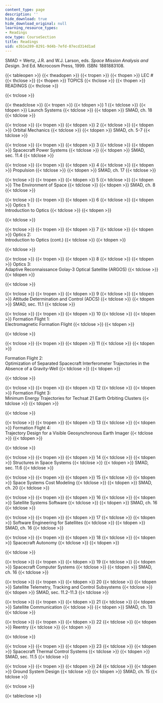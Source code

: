 ```yaml
---
content_type: page
description: ''
hide_download: true
hide_download_original: null
learning_resource_types:
- Readings
ocw_type: CourseSection
title: Readings
uid: e3b1e289-8291-9d4b-7efd-87ecd314d1ad
---
```


SMAD = Wertz, J.R. and W.J. Larson, eds. _Space Mission Analysis and Design_. 3rd Ed. Microcosm Press, 1999. ISBN: 1881883108.

{{< tableopen >}}
{{< theadopen >}}
{{< tropen >}}
{{< thopen >}}
LEC #
{{< thclose >}}
{{< thopen >}}
TOPICS
{{< thclose >}}
{{< thopen >}}
READINGS
{{< thclose >}}

{{< trclose >}}

{{< theadclose >}}
{{< tropen >}}
{{< tdopen >}}
1
{{< tdclose >}}
{{< tdopen >}}
Launch Systems
{{< tdclose >}}
{{< tdopen >}}
SMAD, ch. 18
{{< tdclose >}}

{{< trclose >}}
{{< tropen >}}
{{< tdopen >}}
2
{{< tdclose >}}
{{< tdopen >}}
Orbital Mechanics
{{< tdclose >}}
{{< tdopen >}}
SMAD, ch. 5-7
{{< tdclose >}}

{{< trclose >}}
{{< tropen >}}
{{< tdopen >}}
3
{{< tdclose >}}
{{< tdopen >}}
Spacecraft Power Systems
{{< tdclose >}}
{{< tdopen >}}
SMAD, sec. 11.4
{{< tdclose >}}

{{< trclose >}}
{{< tropen >}}
{{< tdopen >}}
4
{{< tdclose >}}
{{< tdopen >}}
Propulsion
{{< tdclose >}}
{{< tdopen >}}
SMAD, ch. 17
{{< tdclose >}}

{{< trclose >}}
{{< tropen >}}
{{< tdopen >}}
5
{{< tdclose >}}
{{< tdopen >}}
The Environment of Space
{{< tdclose >}}
{{< tdopen >}}
SMAD, ch. 8
{{< tdclose >}}

{{< trclose >}}
{{< tropen >}}
{{< tdopen >}}
6
{{< tdclose >}}
{{< tdopen >}}
Optics 1:  
Introduction to Optics
{{< tdclose >}}
{{< tdopen >}}

{{< tdclose >}}

{{< trclose >}}
{{< tropen >}}
{{< tdopen >}}
7
{{< tdclose >}}
{{< tdopen >}}
Optics 2:  
Introduction to Optics (cont.)
{{< tdclose >}}
{{< tdopen >}}

{{< tdclose >}}

{{< trclose >}}
{{< tropen >}}
{{< tdopen >}}
8
{{< tdclose >}}
{{< tdopen >}}
Optics 3:  
Adaptive Reconnaissance Golay-3 Optical Satellite (ARGOS)
{{< tdclose >}}
{{< tdopen >}}

{{< tdclose >}}

{{< trclose >}}
{{< tropen >}}
{{< tdopen >}}
9
{{< tdclose >}}
{{< tdopen >}}
Attitude Determination and Control (ADCS)
{{< tdclose >}}
{{< tdopen >}}
SMAD, sec. 11.1
{{< tdclose >}}

{{< trclose >}}
{{< tropen >}}
{{< tdopen >}}
10
{{< tdclose >}}
{{< tdopen >}}
Formation Flight 1:  
Electromagnetic Formation Flight
{{< tdclose >}}
{{< tdopen >}}

{{< tdclose >}}

{{< trclose >}}
{{< tropen >}}
{{< tdopen >}}
11
{{< tdclose >}}
{{< tdopen >}}
  
Formation Flight 2:  
Optimization of Separated Spacecraft Interferometer Trajectories in the Absence of a Gravity-Well
{{< tdclose >}}
{{< tdopen >}}

{{< tdclose >}}

{{< trclose >}}
{{< tropen >}}
{{< tdopen >}}
12
{{< tdclose >}}
{{< tdopen >}}
Formation Flight 3:  
Minimum Energy Trajectories for Techsat 21 Earth Orbiting Clusters
{{< tdclose >}}
{{< tdopen >}}

{{< tdclose >}}

{{< trclose >}}
{{< tropen >}}
{{< tdopen >}}
13
{{< tdclose >}}
{{< tdopen >}}
Formation Flight 4:  
Trajectory Design for a Visible Geosynchronous Earth Imager
{{< tdclose >}}
{{< tdopen >}}

{{< tdclose >}}

{{< trclose >}}
{{< tropen >}}
{{< tdopen >}}
14
{{< tdclose >}}
{{< tdopen >}}
Structures in Space Systems
{{< tdclose >}}
{{< tdopen >}}
SMAD, sec. 11.6
{{< tdclose >}}

{{< trclose >}}
{{< tropen >}}
{{< tdopen >}}
15
{{< tdclose >}}
{{< tdopen >}}
Space Systems Cost Modeling
{{< tdclose >}}
{{< tdopen >}}
SMAD, ch. 20
{{< tdclose >}}

{{< trclose >}}
{{< tropen >}}
{{< tdopen >}}
16
{{< tdclose >}}
{{< tdopen >}}
Satellite Systems Software
{{< tdclose >}}
{{< tdopen >}}
SMAD, ch. 16
{{< tdclose >}}

{{< trclose >}}
{{< tropen >}}
{{< tdopen >}}
17
{{< tdclose >}}
{{< tdopen >}}
Software Engineering for Satellites
{{< tdclose >}}
{{< tdopen >}}
SMAD, ch. 16
{{< tdclose >}}

{{< trclose >}}
{{< tropen >}}
{{< tdopen >}}
18
{{< tdclose >}}
{{< tdopen >}}
Spacecraft Autonomy
{{< tdclose >}}
{{< tdopen >}}

{{< tdclose >}}

{{< trclose >}}
{{< tropen >}}
{{< tdopen >}}
19
{{< tdclose >}}
{{< tdopen >}}
Spacecraft Computer Systems
{{< tdclose >}}
{{< tdopen >}}
SMAD, ch. 16
{{< tdclose >}}

{{< trclose >}}
{{< tropen >}}
{{< tdopen >}}
20
{{< tdclose >}}
{{< tdopen >}}
Satellite Telemetry, Tracking and Control Subsystems
{{< tdclose >}}
{{< tdopen >}}
SMAD, sec. 11.2-11.3
{{< tdclose >}}

{{< trclose >}}
{{< tropen >}}
{{< tdopen >}}
21
{{< tdclose >}}
{{< tdopen >}}
Satellite Communication
{{< tdclose >}}
{{< tdopen >}}
SMAD, ch. 13
{{< tdclose >}}

{{< trclose >}}
{{< tropen >}}
{{< tdopen >}}
22
{{< tdclose >}}
{{< tdopen >}}
Reentry
{{< tdclose >}}
{{< tdopen >}}

{{< tdclose >}}

{{< trclose >}}
{{< tropen >}}
{{< tdopen >}}
23
{{< tdclose >}}
{{< tdopen >}}
Spacecraft Thermal Control Systems
{{< tdclose >}}
{{< tdopen >}}
SMAD, sec. 11.5
{{< tdclose >}}

{{< trclose >}}
{{< tropen >}}
{{< tdopen >}}
24
{{< tdclose >}}
{{< tdopen >}}
Ground System Design
{{< tdclose >}}
{{< tdopen >}}
SMAD, ch. 15
{{< tdclose >}}

{{< trclose >}}

{{< tableclose >}}